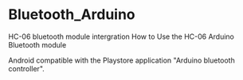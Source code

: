 # Bluetooth_Arduino
HC-06 bluetooth module intergration How to Use the HC-06 Arduino Bluetooth module

Android compatible with the Playstore application "Arduino bluetooth controller". 
